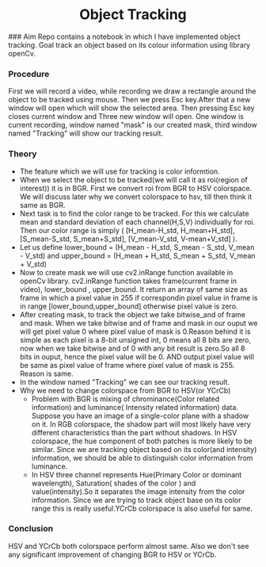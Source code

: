 <h1 align = "middle">Object Tracking</h1>
### Aim
Repo contains a notebook in which I have implemented object tracking. Goal track an object based on its colour information using library openCv.

### Procedure
First we will record a video, while recording we draw a rectangle around the object 
to be tracked using mouse. Then we press Esc key.After that a new window will open 
which will show the selected area. Then pressing Esc key closes current window and 
Three new window will open. One window is current recording, window named "mask" is our created
mask, third window named "Tracking" will show our tracking result.

### Theory

* The feature which we will use for tracking is color informtion. 
* When we select the object to be tracked(we will call it as roi(region of interest)) it is in 
  BGR. First we convert roi from BGR to HSV colorspace. We will discuss later why we convert
  colorspace to hsv, till then think it same as BGR.
* Next task is to find the color range to be tracked. For this we calculate mean and standard
  deviation of each channel(H,S,V) individually for roi. Then our color range is simply 
  ( [H_mean-H_std, H_mean+H_std], [S_mean-S_std, S_mean+S_std], [V_mean-V_std, V-mean+V_std] ).
* Let us define 
                lower_bound = (H_mean - H_std, S_mean - S_std, V_mean - V_std) and 
                upper_bound = (H_mean + H_std, S_mean + S_std, V_mean + V_std)
* Now to create mask we will use cv2.inRange function available in openCv library. cv2.inRange   function takes frame(current frame in video), lower_bound , upper_bound. It return an array 
  of same size as frame in which a pixel value in 255 if correspondin pixel value in frame 
  is in range [lower_bound,upper_bound] otherwise pixel value is zero.
* After creating mask, to track the object we take bitwise_and of frame and mask. When we take 
  bitwise and of frame and mask in our ouput we will get pixel value 0 where pixel value of
  mask is 0.Reason behind it is simple as each pixel is a 8-bit unsigned int, 0 means all 8 
  bits are zero, now when we take bitwise and of 0 with any bit result is zero.So all 8 bits
  in ouput, hence the pixel value will be 0. AND output pixel value will be same as pixel value 
  of frame where pixel value of mask is 255. Reason is same.
* In the window named "Tracking" we can see our tracking result.
* Why we need to change colorspace from BGR to HSV(or YCrCb)
    * Problem with BGR is mixing of chrominance(Color related information) and luminance( 
      Intensity related information) data. Suppose you have an image of a single-color plane with a shadow on it. In RGB colorspace, the shadow part will most likely have very different characteristics than the part without shadows. In HSV colorspace, the hue component of both patches is more likely to be similar. Since we are tracking object based on its color(and intensity) information, we should be able to distinguish color information from luminance.
    * In HSV three channel represents Hue(Primary Color or dominant wavelength), Saturation( shades of the color ) and value(intensity).So it separates the image intensity from the color information. Since we are trying to track object base on its color range this is really useful.YCrCb colorspace is also useful for same.
    
### Conclusion
HSV and YCrCb both colorspace perform almost same. Also we don't see any significant improvement of changing BGR to HSV or YCrCb.
 
